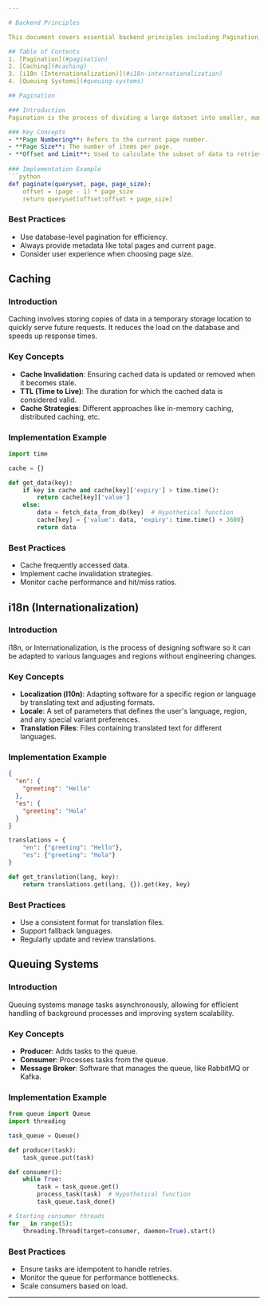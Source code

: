 ```yaml
---

# Backend Principles

This document covers essential backend principles including Pagination, Caching, Internationalization (i18n), and Queuing Systems. Understanding these concepts is crucial for building scalable, efficient, and user-friendly applications.

## Table of Contents
1. [Pagination](#pagination)
2. [Caching](#caching)
3. [i18n (Internationalization)](#i18n-internationalization)
4. [Queuing Systems](#queuing-systems)

## Pagination

### Introduction
Pagination is the process of dividing a large dataset into smaller, manageable chunks or pages. It enhances performance and improves user experience by loading data in parts instead of all at once.

### Key Concepts
- **Page Numbering**: Refers to the current page number.
- **Page Size**: The number of items per page.
- **Offset and Limit**: Used to calculate the subset of data to retrieve.
  
### Implementation Example
```python
def paginate(queryset, page, page_size):
    offset = (page - 1) * page_size
    return queryset[offset:offset + page_size]
```

### Best Practices
- Use database-level pagination for efficiency.
- Always provide metadata like total pages and current page.
- Consider user experience when choosing page size.

## Caching

### Introduction
Caching involves storing copies of data in a temporary storage location to quickly serve future requests. It reduces the load on the database and speeds up response times.

### Key Concepts
- **Cache Invalidation**: Ensuring cached data is updated or removed when it becomes stale.
- **TTL (Time to Live)**: The duration for which the cached data is considered valid.
- **Cache Strategies**: Different approaches like in-memory caching, distributed caching, etc.

### Implementation Example
```python
import time

cache = {}

def get_data(key):
    if key in cache and cache[key]['expiry'] > time.time():
        return cache[key]['value']
    else:
        data = fetch_data_from_db(key)  # Hypothetical function
        cache[key] = {'value': data, 'expiry': time.time() + 3600}
        return data
```

### Best Practices
- Cache frequently accessed data.
- Implement cache invalidation strategies.
- Monitor cache performance and hit/miss ratios.

## i18n (Internationalization)

### Introduction
i18n, or Internationalization, is the process of designing software so it can be adapted to various languages and regions without engineering changes.

### Key Concepts
- **Localization (l10n)**: Adapting software for a specific region or language by translating text and adjusting formats.
- **Locale**: A set of parameters that defines the user's language, region, and any special variant preferences.
- **Translation Files**: Files containing translated text for different languages.

### Implementation Example
```json
{
  "en": {
    "greeting": "Hello"
  },
  "es": {
    "greeting": "Hola"
  }
}
```

```python
translations = {
    "en": {"greeting": "Hello"},
    "es": {"greeting": "Hola"}
}

def get_translation(lang, key):
    return translations.get(lang, {}).get(key, key)
```

### Best Practices
- Use a consistent format for translation files.
- Support fallback languages.
- Regularly update and review translations.

## Queuing Systems

### Introduction
Queuing systems manage tasks asynchronously, allowing for efficient handling of background processes and improving system scalability.

### Key Concepts
- **Producer**: Adds tasks to the queue.
- **Consumer**: Processes tasks from the queue.
- **Message Broker**: Software that manages the queue, like RabbitMQ or Kafka.

### Implementation Example
```python
from queue import Queue
import threading

task_queue = Queue()

def producer(task):
    task_queue.put(task)

def consumer():
    while True:
        task = task_queue.get()
        process_task(task)  # Hypothetical function
        task_queue.task_done()

# Starting consumer threads
for _ in range(5):
    threading.Thread(target=consumer, daemon=True).start()
```

### Best Practices
- Ensure tasks are idempotent to handle retries.
- Monitor the queue for performance bottlenecks.
- Scale consumers based on load.

---
```

